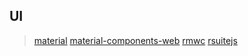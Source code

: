 ## UI

> [material](https://material.io/)
> [material-components-web](https://github.com/material-components/material-components-web#readme)
> [rmwc](https://rmwc.io/installation)
> [rsuitejs](https://rsuitejs.com)
